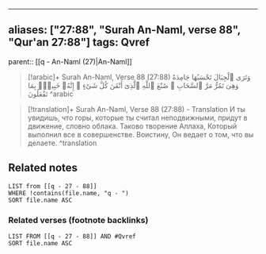 
---
aliases: ["27:88", "Surah An-Naml, verse 88", "Qur'an 27:88"]
tags: Qvref
---

parent:: [[q - An-Naml (27)|An-Naml]]

> [!arabic]+ Surah An-Naml, Verse 88 (27:88)
> <span class="quran-arabic">وَتَرَى ٱلْجِبَالَ تَحْسَبُهَا جَامِدَةً وَهِىَ تَمُرُّ مَرَّ ٱلسَّحَابِ ۚ صُنْعَ ٱللَّهِ ٱلَّذِىٓ أَتْقَنَ كُلَّ شَىْءٍ ۚ إِنَّهُۥ خَبِيرٌۢ بِمَا تَفْعَلُونَ</span>
^arabic

> [!translation]+ Surah An-Naml, Verse 88 (27:88) - Translation
> И ты увидишь, что горы, которые ты считал неподвижными, придут в движение, словно облака. Таково творение Аллаха, Который выполнил все в совершенстве. Воистину, Он ведает о том, что вы делаете.
^translation



## Related notes
```dataview
LIST from [[q - 27 - 88]]
WHERE !contains(file.name, "q - ")
SORT file.name ASC
```

### Related verses (footnote backlinks)
```dataview
LIST FROM [[q - 27 - 88]] AND #Qvref
SORT file.name ASC
```

